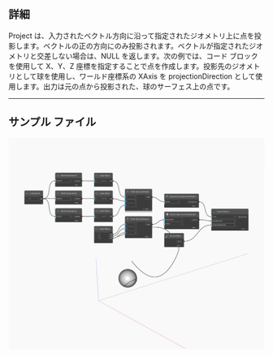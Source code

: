## 詳細
Project は、入力されたベクトル方向に沿って指定されたジオメトリ上に点を投影します。ベクトルの正の方向にのみ投影されます。ベクトルが指定されたジオメトリと交差しない場合は、NULL を返します。次の例では、コード ブロックを使用して X、Y、Z 座標を指定することで点を作成します。投影先のジオメトリとして球を使用し、ワールド座標系の XAxis を projectionDirection として使用します。出力は元の点から投影された、球のサーフェス上の点です。
___
## サンプル ファイル

![Project](./Autodesk.DesignScript.Geometry.Curve.Project_img.jpg)


